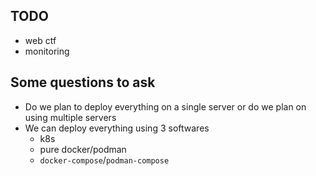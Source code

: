 ## TODO
- web ctf
- monitoring

## Some questions to ask
- Do we plan to deploy everything on a single server or do we plan on using multiple servers
- We can deploy everything using 3 softwares
  - k8s
  - pure docker/podman
  - `docker-compose`/`podman-compose`